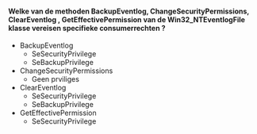 #### Welke van de methoden BackupEventlog, ChangeSecurityPermissions, ClearEventlog , GetEffectivePermission van de Win32_NTEventlogFile klasse vereisen specifieke consumerrechten ?

- BackupEventlog
	- SeSecurityPrivilege
	- SeBackupPrivilege
- ChangeSecurityPermissions
	- Geen prviliges
- ClearEventlog
	- SeSecurityPrivilege
	- SeBackupPrivilege
- GetEffectivePermission
	- SeSecurityPrivilege